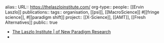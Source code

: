 alias::
URL:: https://thelaszloinstitute.com/
org-type::
people:: [[Ervin Laszlo]] 
publications:: 
tags:: organisation, [[psi]], [[MacroScience]] #[[fringe science]], #[[paradigm shift]] 
project:: [[X-Science]], [[AMT]], [[Fresh Alternatives]] 
public:: true

- [The Laszlo Institute | of New Paradigm Research](https://thelaszloinstitute.com/)
-